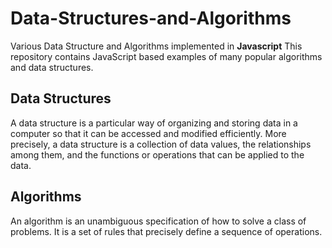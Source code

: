 # Data-Structures-and-Algorithms
Various Data Structure and Algorithms implemented in **Javascript**
This repository contains JavaScript based examples of many popular algorithms and data structures.


## Data Structures
A data structure is a particular way of organizing and storing data in a computer so that it can be accessed and modified efficiently. More precisely, a data structure is a collection of data values, the relationships among them, and the functions or operations that can be applied to the data.

## Algorithms
An algorithm is an unambiguous specification of how to solve a class of problems. It is a set of rules that precisely define a sequence of operations.

